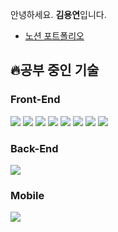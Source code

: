 안녕하세요. **김용연**입니다.
- [노션 포트폴리오](https://heavy-apogee-e26.notion.site/RESUME-b5c5344d15d541848f15101fb64187b7)

🔥공부 중인 기술
-------------
### Front-End
<img src="https://img.shields.io/badge/HTML5-E34F26?style=flat&logo=HTML5&logoColor=white"/> <img src="https://img.shields.io/badge/CSS3-1572B6?style=flat&logo=CSS3&logoColor=white"/>
<img src="https://img.shields.io/badge/Javascript-F7DF1E?style=flat&logo=JavaScript&logoColor=white"/>
<img src="https://img.shields.io/badge/TypeScript-3178C6?style=flat&logo=TypeScript&logoColor=white"/>
<img src="https://img.shields.io/badge/React-61DAFB?style=flat&logo=React&logoColor=white"/>
<img src="https://img.shields.io/badge/React Query-FF4154?style=flat&logo=React Query&logoColor=white"/>
<img src="https://img.shields.io/badge/Next.js-000000?style=flat&logo=Next.js&logoColor=white"/>
<img src="https://img.shields.io/badge/Chakra UI-319795?style=flat&logo=Chakra UI&logoColor=white"/>

### Back-End
<img src="https://img.shields.io/badge/Node.js-339933?style=flat&logo=Node.js&logoColor=white"/>

### Mobile
<img src="https://img.shields.io/badge/React Native-61DAFB?style=flat&logo=React&logoColor=white"/>
